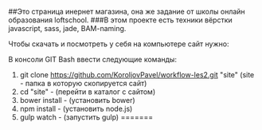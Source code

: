 ##Это страница инернет магазина, она же задание от школы онлайн образования loftschool.
###В этом проекте есть техники вёрстки javascript, sass, jade, BAM-naming.

Чтобы скачать и посмотреть у себя на компьютере сайт нужно:

В консоли GIT Bash ввести следующие команды:

1.  git clone https://github.com/KoroljovPavel/workflow-les2.git "site" (site - папка в которую скопируется сайт)
2.  cd "site" - (перейти в каталог с сайтом)
3.  bower install - (установить bower)
4.  npm install - (установить node.js)
5.  gulp watch - (запустить gulp)
=======
